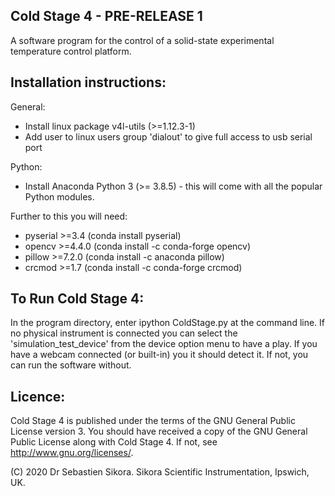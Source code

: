Cold Stage 4 - PRE-RELEASE 1
----------------------------

A software program for the control of a solid-state experimental temperature control platform.


Installation instructions:
--------------------------

General:
* Install linux package v4l-utils (>=1.12.3-1)
* Add user to linux users group 'dialout' to give full access to usb serial port

Python:
* Install Anaconda Python 3 (>= 3.8.5) - this will come with all the popular Python modules.

Further to this you will need:
* pyserial >=3.4 (conda install pyserial)
* opencv >=4.4.0   (conda install -c conda-forge opencv)
* pillow >=7.2.0  (conda install -c anaconda pillow)
* crcmod >=1.7  (conda install -c conda-forge crcmod)


To Run Cold Stage 4:
--------------------

In the program directory, enter ipython ColdStage.py at the command line. If no physical instrument is connected you can select the 'simulation_test_device'
from the device option menu to have a play. If you have a webcam connected (or built-in) you it should detect it. If not, you can run the software without.


Licence:
--------

Cold Stage 4 is published under the terms of the GNU General Public License version 3. You should have received a copy of the GNU General Public License
along with Cold Stage 4. If not, see <http://www.gnu.org/licenses/>.


(C) 2020 Dr Sebastien Sikora.
Sikora Scientific Instrumentation, Ipswich, UK.



